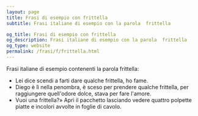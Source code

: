```yaml
---
layout: page
title: Frasi di esempio con frittella 
subtitle: Frasi italiane di esempio con la parola  frittella

og_title: Frasi di esempio con frittella 
og_description: Frasi italiane di esempio con la parola  frittella
og_type: website
permalink: /frasi/f/frittella.html
---
```


Frasi italiane di esempio contenenti la parola frittella:


- Lei dice scendi a farti dare qualche frittella, ho fame.
- Diego è lì nella penombra, è sceso per prendere qualche frittella, per raggiungere quell'odore dolce, stava per fare l'amore.
- Vuoi una frittella?» Aprì il pacchetto lasciando vedere quattro polpette piatte e incolori avvolte in foglie di cavolo.
